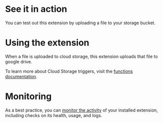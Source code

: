 # See it in action

You can test out this extension by uploading a file to your storage bucket.

# Using the extension

When a file is uploaded to cloud storage, this extension uploads that file to google drive.

To learn more about Cloud Storage triggers, visit the [functions documentation](https://firebase.google.com/docs/functions/gcp-storage-events?gen=1st).

# Monitoring

As a best practice, you can [monitor the activity](https://firebase.google.com/docs/extensions/manage-installed-extensions#monitor) of your installed extension, including checks on its health, usage, and logs.
